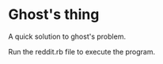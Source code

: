 # Ghost's thing

A quick solution to ghost's problem.

Run the reddit.rb file to execute the program.